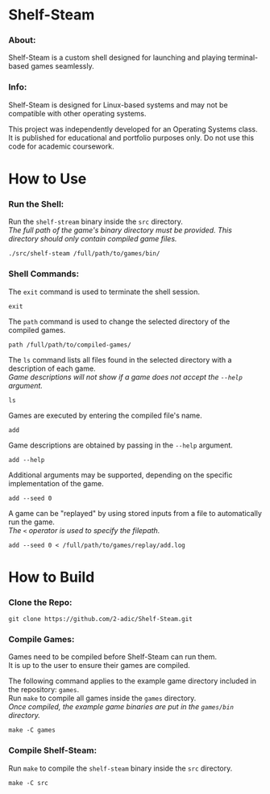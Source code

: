 # Shelf-Steam

### About:

Shelf-Steam is a custom shell designed for launching and playing terminal-based games seamlessly.

### Info:

Shelf-Steam is designed for Linux-based systems and may not be compatible with other operating systems.

This project was independently developed for an Operating Systems class. It is published for educational and portfolio purposes only. Do not use this code for academic coursework.

# How to Use

### Run the Shell:

Run the `shelf-stream` binary inside the `src` directory.<br>
*The full path of the game's binary directory must be provided. This directory should only contain compiled game files.*
```
./src/shelf-steam /full/path/to/games/bin/
```

### Shell Commands:

The `exit` command is used to terminate the shell session.
```
exit
```

The `path` command is used to change the selected directory of the compiled games.
```
path /full/path/to/compiled-games/
```

The `ls` command lists all files found in the selected directory with a description of each game.<br>
*Game descriptions will not show if a game does not accept the `--help` argument.*
```
ls
```

Games are executed by entering the compiled file's name.
```
add
```

Game descriptions are obtained by passing in the `--help` argument.
```
add --help
```

Additional arguments may be supported, depending on the specific implementation of the game.
```
add --seed 0
```

A game can be "replayed" by using stored inputs from a file to automatically run the game.<br>
*The `<` operator is used to specify the filepath.*
```
add --seed 0 < /full/path/to/games/replay/add.log
```

# How to Build

### Clone the Repo:
```
git clone https://github.com/2-adic/Shelf-Steam.git
```

### Compile Games:

Games need to be compiled before Shelf-Steam can run them.<br>
It is up to the user to ensure their games are compiled.<br>

The following command applies to the example game directory included in the repository: `games`.<br>
Run `make` to compile all games inside the `games` directory.<br>
*Once compiled, the example game binaries are put in the `games/bin` directory.*
```
make -C games
```

### Compile Shelf-Steam:

Run `make` to compile the `shelf-steam` binary inside the `src` directory.
```
make -C src
```
